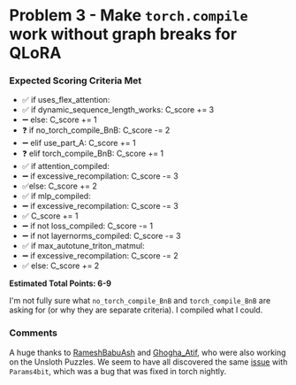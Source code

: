 # Problem 3 - Make `torch.compile` work without graph breaks for QLoRA

### Expected Scoring Criteria Met

- ✅ if uses_flex_attention:
- ✅   if dynamic_sequence_length_works: C_score += 3
- ➖   else: C_score += 1
- ❓ if no_torch_compile_BnB: C_score -= 2
- ➖ elif use_part_A: C_score += 1
- ❓ elif torch_compile_BnB: C_score += 1
- ✅ if attention_compiled:
- ➖ if excessive_recompilation: C_score -= 3
- ✅else: C_score += 2
- ✅ if mlp_compiled:
- ➖ if excessive_recompilation: C_score -= 3
- ✅   C_score += 1
- ➖ if not loss_compiled: C_score -= 1
- ➖ if not layernorms_compiled: C_score -= 3
- ✅ if max_autotune_triton_matmul:
- ➖   if excessive_recompilation: C_score -= 2
- ✅   else: C_score += 2

**Estimated Total Points: 6-9**

I'm not fully sure what `no_torch_compile_BnB` and `torch_compile_BnB` are asking for (or why they are separate criteria). I compiled what I could.

### Comments

A huge thanks to [RameshBabuAsh](https://github.com/RameshBabuAsh) and [Ghogha_Atif](https://discuss.pytorch.org/u/Ghogha_Atif/), who were also working on the Unsloth Puzzles. We seem to have all discovered the same [issue](https://discuss.pytorch.org/t/how-to-solve-the-graph-break-happen-in-torch-compile/216858/) with `Params4bit`, which was a bug that was fixed in torch nightly.
